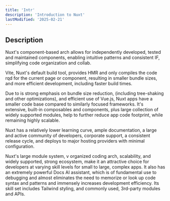 ```yaml
---
title: 'Intr'
description: 'Introduction to Nuxt'
lastModified: '2025-02-21'
---
```


## Description

Nuxt's component-based arch allows for independently developed, tested and maintained components, enabling intuitive patterns and consistent IF, simplifying code organization and collab.

Vite, Nuxt's default build tool, provides HMR and only compiles the code rqd for the current page or component, resulting in smaller bundle sizes, and more efficient development, including faster build times.

Due to is strong emphasis on bundle size reduction, (including tree-shaking and other optimizations), and efficient use of Vue.js, Nuxt apps have a smaller code base compared to similarly focused frameworks.  It's extensive, built-in composables and components, plus large collection of widely supported modules,  help to further reduce app code footprint, while remaining highly scalable.

Nuxt has a relatively lower learning curve, ample documentation, a large and active community of developers, corporate support, a consistent release cycle, and deploys to major hosting providers with minimal configuration.

Nuxt's large module system, v organized coding arch, scalability, and widely supported, strong ecosystem, make it an attractive choice for developers at varying skill levels for small to large, complex apps.  It also has an extremely powerful Docs AI assistant, which is of fundamental use to debugging and almost eliminates the need to memorize or look up code syntax and patterns and immensely increases development efficiency.  Its skill set includes Tailwind styling, and commonly used, 3rd-party modules and APIs.
